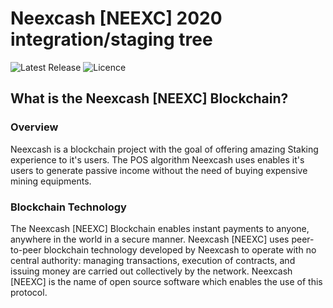 Neexcash [NEEXC] 2020 integration/staging tree
===========================================================================================
![Latest Release](https://img.shields.io/github/release/neexcashpro/neexcash.svg?style=for-the-badge) ![Licence](https://img.shields.io/github/license/neexcashpro/neexcash.svg?style=for-the-badge)

What is the Neexcash [NEEXC] Blockchain?
-----------------------------------------

### Overview
Neexcash is a blockchain project with the goal of offering amazing Staking experience to it's users.
The POS algorithm Neexcash uses enables it's users to generate passive income without the need of 
buying expensive mining equipments. 

### Blockchain Technology
The Neexcash [NEEXC] Blockchain enables instant payments to anyone, anywhere in the world in a secure manner. 
Neexcash [NEEXC] uses peer-to-peer blockchain technology developed by Neexcash to operate
with no central authority: managing transactions, execution of contracts, and 
issuing money are carried out collectively by the network. Neexcash [NEEXC] is the name of 
open source software which enables the use of this protocol.